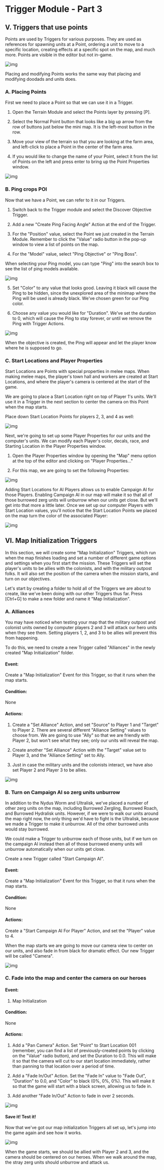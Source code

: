# Trigger Module - Part 3

## V. Triggers that use points

Points are used by Triggers for various purposes. They are used as references for spawning units at a Point, ordering a unit to move to a specific location, creating effects at a specific spot on the map, and much more. Points are visible in the editor but not in-game.

![img](039-placepoints-placed.jpg)

Placing and modifying Points works the same way that placing and modifying doodads and units does.

### A. Placing Points

First we need to place a Point so that we can use it in a Trigger.

1.	Open the Terrain Module and select the Points layer by pressing [P].

2.	Select the Normal Point button that looks like a big up arrow from the row of buttons just below the mini map. It is the left-most button in the row.

3.	Move your view of the terrain so that you are looking at the farm area, and left-click to place a Point in the center of the farm area.

4.	If you would like to change the name of your Point, select it from the list of Points on the left and press enter to bring up the Point Properties window.

![img](040-placepoints-placedfarm.jpg)

### B. Ping crops POI

Now that we have a Point, we can refer to it in our Triggers.

1.	Switch back to the Trigger module and select the Discover Objective Trigger.

2.	Add a new "Create Ping Facing Angle" Action at the end of the Trigger.

3.	For the "Position" value, select the Point we just created in the Terrain Module. Remember to click the "Value" radio button in the pop-up window to view a list of points on the map.

4.	For the "Model" value, select "Ping Objective" or "Ping Boss".

When selecting your Ping model, you can type "Ping" into the search box to see the list of ping models available.

![img](041a-pingcrops-pingselection.jpg)

5.	Set "Color" to any value that looks good. Leaving it black will cause the Ping to be hidden, since the unexplored area of the minimap where the Ping will be used is already black. We've chosen green for our Ping color.

6.	Choose any value you would like for "Duration". We've set the duration to 0, which will cause the Ping to stay forever, or until we remove the Ping with Trigger Actions.

![img](041b-pingcrops-pingaction.jpg)

When the objective is created, the Ping will appear and let the player know where he is supposed to go.

### C. Start Locations and Player Properties

Start Locations are Points with special properties in melee maps. When making melee maps, the player's town hall and workers are created at Start Locations, and where the player's camera is centered at the start of the game.

We are going to place a Start Location right on top of Player 1's units. We'll use it in a Trigger in the next section to center the camera on this Point when the map starts.

Place down Start Location Points for players 2, 3, and 4 as well:

![img](042-startlocations-placed.jpg)

Next, we're going to set up some Player Properties for our units and the computer's units. We can modify each Player's color, decals, race, and Starting Location in the Player Properties window.

1.	Open the Player Properties window by opening the "Map" menu option at the top of the editor and clicking on "Player Properties..."

2.	For this map, we are going to set the following Properties:

![img](043-startlocations-playerproperties.jpg)

Adding Start Locations for AI Players allows us to enable Campaign AI for those Players. Enabling Campaign AI in our map will make it so that all of those burrowed zerg units will unburrow when our units get close. But we'll get into that more a little later. Once we set up our computer Players with Start Location values, you'll notice that the Start Location Points we placed on the map turn the color of the associated Player:

![img](044-startlocations-placedcolor.jpg)



## VI. Map Initialization Triggers

In this section, we will create some "Map Initialization" Triggers, which run when the map finishes loading and set a number of different game options and settings when you first start the mission. These Triggers will set the player's units to be allies with the colonists, and with the military outpost folks. It will also set the position of the camera when the mission starts, and turn on our objectives.

Let's start by creating a folder to hold all of the Triggers we are about to create, like we've been doing with our other Triggers thus far. Press [Ctrl+G] to make a new folder and name it "Map Initialization".

### A. Alliances

You may have noticed when testing your map that the military outpost and colonist units owned by computer players 2 and 3 will attack our hero units when they see them. Setting players 1, 2, and 3 to be allies will prevent this from happening.

To do this, we need to create a new Trigger called "Alliances" in the newly created "Map Initialization" folder.

#### Event:

Create a "Map Initialization" Event for this Trigger, so that it runs when the map starts.

#### Condition:

None

#### Actions:

1.	Create a "Set Alliance" Action, and set "Source" to Player 1 and "Target" to Player 2. There are several different "Alliance Setting" values to choose from. We are going to use "Ally" so that we are friendly with Player 2, but won't see what they see; only our units will reveal the map.

2.	Create another "Set Alliance" Action with the "Target" value set to Player 3, and the "Alliance Setting" set to Ally.

3.	Just in case the military units and the colonists interact, we have also set Player 2 and Player 3 to be allies.

![img](045-mapinit-alliances.jpg)

### B. Turn on Campaign AI so zerg units unburrow

In addition to the Nydus Worm and Ultralisk, we've placed a number of other zerg units on the map, including Burrowed Zergling, Burrowed Roach, and Burrowed Hydralisk units. However, if we were to walk our units around the map right now, the only thing we'd have to fight is the Ultralisk, because we made a Trigger to make it unburrow. All of the other burrowed units would stay burrowed.

We could make a Trigger to unburrow each of those units, but if we turn on the campaign AI instead then all of those burrowed enemy units will unburrow automatically when our units get close.

Create a new Trigger called "Start Campaign AI".

#### Event:

Create a "Map Initialization" Event for this Trigger, so that it runs when the map starts.

#### Condition:

None

#### Actions:

Create a "Start Campaign AI For Player" Action, and set the "Player" value to 4.

When the map starts we are going to move our camera view to center on our units, and also fade in from black for dramatic effect. Our new Trigger will be called "Camera".

![img](046-mapinit-startcampaignai.jpg)

### C. Fade into the map and center the camera on our heroes

#### Event:

1.	Map Initialization

#### Condition:

None

#### Actions:

1.	Add a "Pan Camera" Action. Set "Point" to Start Location 001 (remember, you can find a list of previously-created points by clicking on the "Value" radio button), and set the Duration to 0.0. This will make it so that the camera will cut to our start location immediately, rather than panning to that location over a period of time.

2.	Add a "Fade In/Out" Action. Set the "Fade In" value to "Fade Out", "Duration" to 0.0, and "Color" to black (0%, 0%, 0%). This will make it so that the game will start with a black screen, allowing us to fade in.

3.	Add another "Fade In/Out" Action to fade in over 2 seconds.

![img](047-mapinit-camera.jpg)

#### Save it! Test it!

Now that we've got our map initialization Triggers all set up, let's jump into the game again and see how it works.

![img](048-mapinit-testingitout.jpg)

When the game starts, we should be allied with Player 2 and 3, and the camera should be centered on our heroes. When we walk around the map, the stray zerg units should unburrow and attack us.